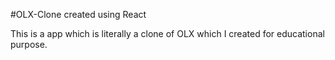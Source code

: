 #OLX-Clone created using React

This is a app which is literally a clone of OLX which I created for educational purpose.